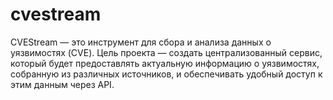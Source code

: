 # cvestream
CVEStream — это инструмент для сбора и анализа данных о уязвимостях (CVE). Цель проекта — создать централизованный сервис, который будет предоставлять актуальную информацию о уязвимостях, собранную из различных источников, и обеспечивать удобный доступ к этим данным через API.
